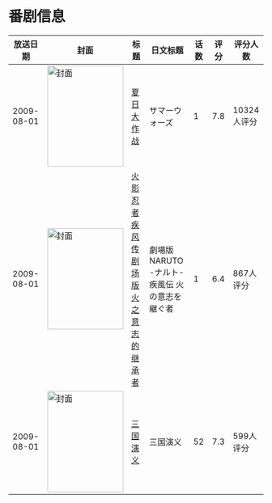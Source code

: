 # 番剧信息

|放送日期|封面|标题|日文标题|话数|评分|评分人数|
|---|---|---|---|---|---|---|
|2009-08-01|<img src="https://lain.bgm.tv/pic/cover/c/73/e0/1905_5tj44.jpg" alt="封面" style="width:150px;height:200px;object-fit:cover;">|[夏日大作战](https://bangumi.tv/subject/1905)|サマーウォーズ|1|7.8|10324人评分|
|2009-08-01|<img src="https://lain.bgm.tv/pic/cover/c/6b/9b/4668_pIPLT.jpg" alt="封面" style="width:150px;height:200px;object-fit:cover;">|[火影忍者疾风传 剧场版 火之意志的继承者](https://bangumi.tv/subject/4668)|劇場版 NARUTO -ナルト- 疾風伝 火の意志を継ぐ者|1|6.4|867人评分|
|2009-08-01|<img src="https://lain.bgm.tv/pic/cover/c/0c/ba/29366_IFHHe.jpg" alt="封面" style="width:150px;height:200px;object-fit:cover;">|[三国演义](https://bangumi.tv/subject/29366)|三国演义|52|7.3|599人评分|
